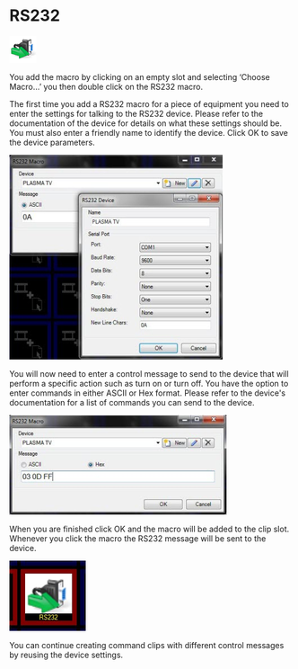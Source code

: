 # RS232

![](../../images/seriallogo.gif)

You add the macro by clicking on an empty slot and selecting ‘Choose Macro...’ you then double click on the RS232 macro.

The first time you add a RS232 macro for a piece of equipment you need to enter the settings for talking to the RS232 device. Please refer to the documentation of the device for details on what these settings should be. You must also enter a friendly name to identify the device. Click OK to save the device parameters.

![](../../images/img_10.jpg)
   
You will now need to enter a control message to send to the device that will perform a specific action such as turn on or turn off. You have the option to enter commands in either ASCII or Hex format. Please refer to the device's documentation for a list of commands you can send to the device.

![](../../images/img_11.jpg)

When you are finished click OK and the macro will be added to the clip slot. Whenever you click the macro the RS232 message will be sent to the device.

![](../../images/img_12.jpg)

You can continue creating command clips with different control messages by reusing the device settings.
